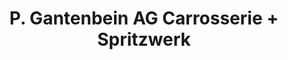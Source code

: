 ---
title: "P. Gantenbein AG Carrosserie + Spritzwerk"
url: /naenikon/p-gantenbein-ag-carrosserie-spritzwerk/
shop: Autowerkstatt
---